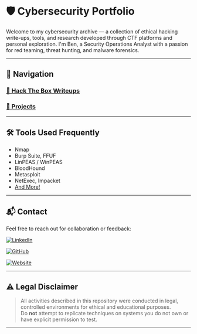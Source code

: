 # 🛡️ Cybersecurity Portfolio

Welcome to my cybersecurity archive — a collection of ethical hacking write-ups, tools, and research developed through CTF platforms and personal exploration. I'm Ben, a Security Operations Analyst with a passion for red teaming, threat hunting, and malware forensics.

---

## 🧭 Navigation

### [🧪 Hack The Box Writeups](https://github.com/nothin-special/security-logs/tree/main/HackTheBox)

### [🧰 Projects](https://github.com/nothin-special/security-logs/tree/main/Projects)

---

## 🛠️ Tools Used Frequently

- Nmap
- Burp Suite, FFUF
- LinPEAS / WinPEAS
- BloodHound
- Metasploit
- NetExec, Impacket
- [And More!](https://github.com/nothin-special/security-logs/tree/main/HackTheBox#-tools-i-use-frequently)

---

## 📬 Contact

Feel free to reach out for collaboration or feedback:

[![LinkedIn](https://img.shields.io/badge/LinkedIn-0077B5?style=flat&logo=linkedin&logoColor=white)](https://www.linkedin.com/in/benjamin-rada-298b2a230)

[![GitHub](https://img.shields.io/badge/GitHub-181717?style=flat&logo=github&logoColor=white)](https://github.com/nothin-special)

[![Website](https://img.shields.io/badge/Website-000000?style=flat&logo=About.me&logoColor=white)](https://nothin-special.github.io)

---

## ⚠️ Legal Disclaimer

> All activities described in this repository were conducted in legal, controlled environments for ethical and educational purposes.  
> Do **not** attempt to replicate techniques on systems you do not own or have explicit permission to test.

---







